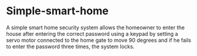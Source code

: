 # Simple-smart-home
A simple smart home security system allows the homeowner to enter the house after entering the correct password using a keypad by setting a servo motor connected to the home gate to move 90 degrees and if he fails to enter the password three times, the system locks. 
